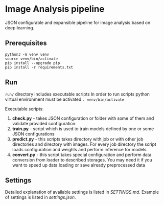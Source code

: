 # Image Analysis pipeline 
JSON configurable and expansible pipeline for image analysis based on deep learning.

## Prerequisites
```
python3 -m venv venv
source venv/bin/activate
pip install --upgrade pip
pip install -r requirements.txt
```

## Run
`run/` directory includes executable scripts
In order to run scripts python virtual environment must be activated `. venv/bin/activate`

Executable scripts:
1. **check.py** - takes JSON configuration or folder with some of them and validate provided configuration
2. **train.py** - script which is used to train models defined by one or some JSON configurations
3. **predict.py** - this scripts takes directory with job or with other job directories and directory
with images. For every job directory the script loads configuration and weights and perform
inference for models
4. **convert.py** - this script takes special configuration and perform data conversion from loader
to described storages. You may need it if you want to speed up data loading or save already 
preprocessed data

## Settings
Detailed explanation of available settings is listed in *SETTINGS.md*. 
Example of settings is listed in *settings.json*.
